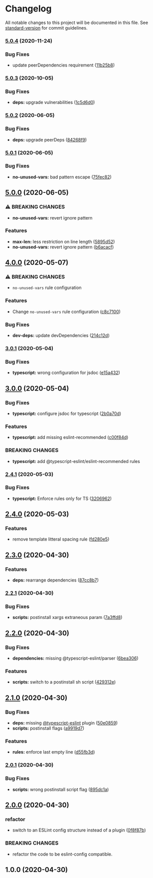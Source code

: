 # Changelog

All notable changes to this project will be documented in this file. See [standard-version](https://github.com/conventional-changelog/standard-version) for commit guidelines.

### [5.0.4](https://github.com/materya/eslint-config/compare/v5.0.3...v5.0.4) (2020-11-24)


### Bug Fixes

* update peerDependencies requirement ([11b25b8](https://github.com/materya/eslint-config/commit/11b25b8cf74cdeaad63cc74b6337eec9266b4b02))

### [5.0.3](https://github.com/materya/eslint-config/compare/v5.0.2...v5.0.3) (2020-10-05)


### Bug Fixes

* **deps:** upgrade vulnerabilities ([1c5d6d0](https://github.com/materya/eslint-config/commit/1c5d6d0aeca20255c39253995eff739e7afcabe5))

### [5.0.2](https://github.com/materya/eslint-config/compare/v5.0.1...v5.0.2) (2020-06-05)


### Bug Fixes

* **deps:** upgrade peerDeps ([84268f9](https://github.com/materya/eslint-config/commit/84268f9d75f44b82e6f415e4c11a9805bc802639))

### [5.0.1](https://github.com/materya/eslint-config/compare/v5.0.0...v5.0.1) (2020-06-05)


### Bug Fixes

* **no-unused-vars:** bad pattern escape ([75fec82](https://github.com/materya/eslint-config/commit/75fec82b7ea9c9ddc7c09734fbae337ceb55c512))

## [5.0.0](https://github.com/materya/eslint-config/compare/v4.0.0...v5.0.0) (2020-06-05)


### ⚠ BREAKING CHANGES

* **no-unused-vars:** revert ignore pattern

### Features

* **max-len:** less restriction on line length ([5895d52](https://github.com/materya/eslint-config/commit/5895d5244aaf03018be804b79f3309a5a4ed6218))
* **no-unused-vars:** revert ignore pattern ([b6acacf](https://github.com/materya/eslint-config/commit/b6acacf295456ca2549e53a07376d6fc80e0c071))

## [4.0.0](https://github.com/materya/eslint-config/compare/v3.0.1...v4.0.0) (2020-05-07)


### ⚠ BREAKING CHANGES

* `no-unused-vars` rule configuration

### Features

* Change `no-unused-vars` rule configuration ([c8c7100](https://github.com/materya/eslint-config/commit/c8c7100b0ad979506d1d88e76b0cf310f0cf1057))


### Bug Fixes

* **dev-deps:** update devDependencies ([214c12d](https://github.com/materya/eslint-config/commit/214c12d051eef8194e31764362bb5ae01514107c))

### [3.0.1](https://github.com/materya/eslint-config/compare/v3.0.0...v3.0.1) (2020-05-04)


### Bug Fixes

* **typescript:** wrong configuration for jsdoc ([e15a432](https://github.com/materya/eslint-config/commit/e15a432))



## [3.0.0](https://github.com/materya/eslint-config/compare/v2.4.1...v3.0.0) (2020-05-04)


### Bug Fixes

* **typescript:** configure jsdoc for typescript ([2b0a70d](https://github.com/materya/eslint-config/commit/2b0a70d))


### Features

* **typescript:** add missing eslint-recommended ([c00f84d](https://github.com/materya/eslint-config/commit/c00f84d))


### BREAKING CHANGES

* **typescript:** add @typescript-eslint/eslint-recommended rules



### [2.4.1](https://github.com/materya/eslint-config/compare/v2.4.0...v2.4.1) (2020-05-03)


### Bug Fixes

* **typescript:** Enforce rules only for TS ([3206962](https://github.com/materya/eslint-config/commit/3206962))



## [2.4.0](https://github.com/materya/eslint-config/compare/v2.3.0...v2.4.0) (2020-05-03)


### Features

* remove template litteral spacing rule ([fd280e5](https://github.com/materya/eslint-config/commit/fd280e5))



## [2.3.0](https://github.com/materya/eslint-config/compare/v2.2.1...v2.3.0) (2020-04-30)


### Features

* **deps:** rearrange dependencies ([87cc8b7](https://github.com/materya/eslint-config/commit/87cc8b7))



### [2.2.1](https://github.com/materya/eslint-config/compare/v2.2.0...v2.2.1) (2020-04-30)


### Bug Fixes

* **scripts:** postinstall xargs extraneous param ([7a3ffd8](https://github.com/materya/eslint-config/commit/7a3ffd8))



## [2.2.0](https://github.com/materya/eslint-config/compare/v2.1.0...v2.2.0) (2020-04-30)


### Bug Fixes

* **dependencies:** missing @typescript-eslint/parser ([6bea306](https://github.com/materya/eslint-config/commit/6bea306))


### Features

* **scripts:** switch to a postinstall sh script ([429312e](https://github.com/materya/eslint-config/commit/429312e))



## [2.1.0](https://github.com/materya/eslint-config/compare/v2.0.1...v2.1.0) (2020-04-30)


### Bug Fixes

* **deps:** missing [@typescript-eslint](https://github.com/typescript-eslint) plugin ([50e0859](https://github.com/materya/eslint-config/commit/50e0859))
* **scripts:** postinstall flags ([a9919d7](https://github.com/materya/eslint-config/commit/a9919d7))


### Features

* **rules:** enforce last empty line ([d55fb3d](https://github.com/materya/eslint-config/commit/d55fb3d))



### [2.0.1](https://github.com/materya/eslint-config/compare/v2.0.0...v2.0.1) (2020-04-30)


### Bug Fixes

* **scripts:** wrong postinstall script flag ([895dc1a](https://github.com/materya/eslint-config/commit/895dc1a))



## [2.0.0](https://github.com/materya/eslint-config/compare/v1.0.0...v2.0.0) (2020-04-30)


### refactor

* switch to an ESLint config structure instead of a plugin ([0f8f87b](https://github.com/materya/eslint-config/commit/0f8f87b))


### BREAKING CHANGES

* refactor the code to be eslint-config compatible.



## 1.0.0 (2020-04-30)
